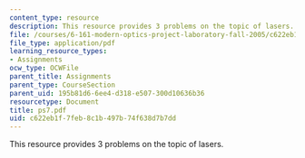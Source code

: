 ```yaml
---
content_type: resource
description: This resource provides 3 problems on the topic of lasers.
file: /courses/6-161-modern-optics-project-laboratory-fall-2005/c622eb1f7feb8c1b497b74f638d7b7dd_ps7.pdf
file_type: application/pdf
learning_resource_types:
- Assignments
ocw_type: OCWFile
parent_title: Assignments
parent_type: CourseSection
parent_uid: 195b81d6-6ee4-d318-e507-300d10636b36
resourcetype: Document
title: ps7.pdf
uid: c622eb1f-7feb-8c1b-497b-74f638d7b7dd
---
```

This resource provides 3 problems on the topic of lasers.

